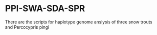 # PPI-SWA-SDA-SPR
There are the scripts for haplotype genome anslysis of three snow trouts and Percocypris pingi  
